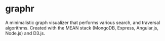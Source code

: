graphr
======

A minimalistic graph visualizer that performs various search, and traversal algorithms. Created with the MEAN stack (MongoDB, Express, Angular.js, Node.js) and D3.js.

